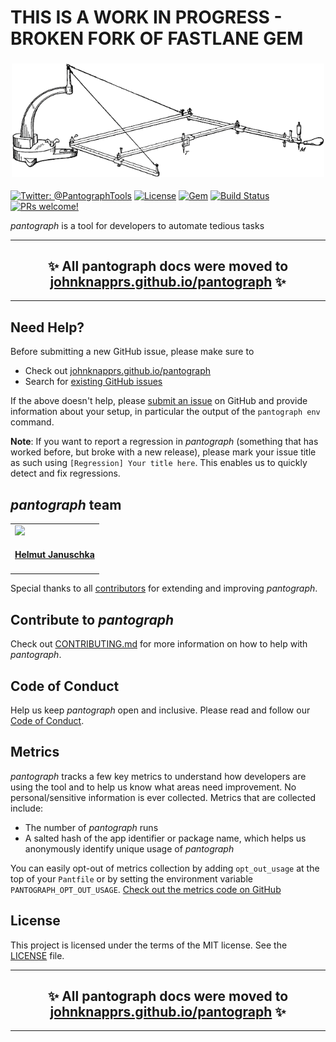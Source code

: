 # THIS IS A WORK IN PROGRESS - BROKEN FORK OF FASTLANE GEM

<h3 align="center">

  <a href="https://github.com/johnknapprs/pantograph/blob/master/docs/docs/img/pantograph_text.png">
  <img src="https://github.com/johnknapprs/pantograph/blob/master/docs/docs/img/pantograph_text.png?raw=true" alt="pantograph Logo" width="500">
  </a>
</h3>

[![Twitter: @PantographTools](https://img.shields.io/badge/contact-@PantographTools-blue.svg?style=flat)](https://twitter.com/PantographTools)
[![License](https://img.shields.io/badge/license-MIT-green.svg?style=flat)](https://github.com/johnknapprs/pantograph/blob/master/LICENSE)
[![Gem](https://img.shields.io/gem/v/pantograph.svg?style=flat)](https://rubygems.org/gems/pantograph)
[![Build Status](https://img.shields.io/circleci/project/github/johnknapprs/pantograph/master.svg)](https://circleci.com/gh/johnknapprs/pantograph)
[![PRs welcome!](https://img.shields.io/badge/PRs-welcome-brightgreen.svg)](https://github.com/johnknapprs/pantograph/blob/master/CONTRIBUTING.md)

_pantograph_ is a tool for developers to automate tedious tasks

<hr />
<h2 align="center">
  ✨ All pantograph docs were moved to <a href="https://johnknapprs.github.io/pantograph/">johnknapprs.github.io/pantograph</a> ✨
</h2>
<hr />

## Need Help?

Before submitting a new GitHub issue, please make sure to

- Check out [johnknapprs.github.io/pantograph](https://johnknapprs.github.io/pantograph)
- Search for [existing GitHub issues](https://github.com/johnknapprs/pantograph/issues)

If the above doesn't help, please [submit an issue](https://github.com/johnknapprs/pantograph/issues) on GitHub and provide information about your setup, in particular the output of the `pantograph env` command.

**Note**: If you want to report a regression in _pantograph_ (something that has worked before, but broke with a new release), please mark your issue title as such using `[Regression] Your title here`. This enables us to quickly detect and fix regressions.

## _pantograph_ team

<!-- This table is regenerated and resorted on each release -->
<table id='team'>
<tr>
<td id='john knapp'>
<a href='https://github.com/johnknapprs'>
<img src='https://github.com/johnknapprs.png?size=140'>
</a>
<h4 align='center'><a href='https://twitter.com/petrosichor'>Helmut Januschka</a></h4>
</td>
</tr>
</table>

Special thanks to all [contributors](https://github.com/johnknapprs/pantograph/graphs/contributors) for extending and improving _pantograph_.

## Contribute to _pantograph_

Check out [CONTRIBUTING.md](CONTRIBUTING.md) for more information on how to help with _pantograph_.

## Code of Conduct

Help us keep _pantograph_ open and inclusive. Please read and follow our [Code of Conduct](https://github.com/johnknapprs/pantograph/blob/master/CODE_OF_CONDUCT.md).

## Metrics
 
_pantograph_ tracks a few key metrics to understand how developers are using the tool and to help us know what areas need improvement. No personal/sensitive information is ever collected. Metrics that are collected include: 
 
* The number of _pantograph_ runs
* A salted hash of the app identifier or package name, which helps us anonymously identify unique usage of _pantograph_
 
You can easily opt-out of metrics collection by adding `opt_out_usage` at the top of your `Pantfile` or by setting the environment variable `PANTOGRAPH_OPT_OUT_USAGE`. [Check out the metrics code on GitHub](https://github.com/johnknapprs/pantograph/tree/master/pantograph_core/lib/pantograph_core/analytics)

## License

This project is licensed under the terms of the MIT license. See the [LICENSE](LICENSE) file.

<hr />
<h2 align="center">
  ✨ All pantograph docs were moved to <a href="https://johnknapprs.github.io/pantograph/">johnknapprs.github.io/pantograph</a> ✨
</h2>
<hr />
